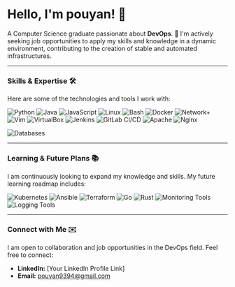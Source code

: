 # Hello, I'm pouyan! 👋

A Computer Science graduate passionate about **DevOps**. 🚀 I'm actively seeking job opportunities to apply my skills and knowledge in a dynamic environment, contributing to the creation of stable and automated infrastructures.

---

### Skills & Expertise 🛠️

Here are some of the technologies and tools I work with:

<p align="left">
  <img src="https://img.shields.io/badge/Python-3776AB?style=for-the-badge&logo=python&logoColor=white" alt="Python" />
  <img src="https://img.shields.io/badge/Java-007396?style=for-the-badge&logo=java&logoColor=white" alt="Java" />
  <img src="https://img.shields.io/badge/JavaScript-F7DF1E?style=for-the-badge&logo=javascript&logoColor=black" alt="JavaScript" />

  <img src="https://img.shields.io/badge/Linux-FCC624?style=for-the-badge&logo=linux&logoColor=black" alt="Linux" />
  <img src="https://img.shields.io/badge/Bash-4EAA25?style=for-the-badge&logo=gnubash&logoColor=white" alt="Bash" />
  <img src="https://img.shields.io/badge/Docker-2496ED?style=for-the-badge&logo=docker&logoColor=white" alt="Docker" />
  <img src="https://img.shields.io/badge/Network%2B-FF6600?style=for-the-badge&logoColor=white" alt="Network+" /> <img src="https://img.shields.io/badge/Vim-019733?style=for-the-badge&logo=vim&logoColor=white" alt="Vim" />
  <img src="https://img.shields.io/badge/VirtualBox-183A61?style=for-the-badge&logo=virtualbox&logoColor=white" alt="VirtualBox" />

  <img src="https://img.shields.io/badge/Jenkins-D24939?style=for-the-badge&logo=jenkins&logoColor=white" alt="Jenkins" />
  <img src="https://img.shields.io/badge/GitLab_CI/CD-FC6D26?style=for-the-badge&logo=gitlab&logoColor=white" alt="GitLab CI/CD" />

  <img src="https://img.shields.io/badge/Apache-D22128?style=for-the-badge&logo=apache&logoColor=white" alt="Apache" />
  <img src="https://img.shields.io/badge/Nginx-009639?style=for-for-the-badge&logo=nginx&logoColor=white" alt="Nginx" />

  <img src="https://img.shields.io/badge/Databases-4479A1?style=for-the-badge&logo=postgresql&logoColor=white" alt="Databases" /> </p>

---

### Learning & Future Plans 📚

I am continuously looking to expand my knowledge and skills. My future learning roadmap includes:

<p align="left">
  <img src="https://img.shields.io/badge/Kubernetes-326CE5?style=for-the-badge&logo=kubernetes&logoColor=white" alt="Kubernetes" />
  <img src="https://img.shields.io/badge/Ansible-EE0000?style=for-the-badge&logo=ansible&logoColor=white" alt="Ansible" />
  <img src="https://img.shields.io/badge/Terraform-7B42BC?style=for-the-badge&logo=terraform&logoColor=white" alt="Terraform" />
  <img src="https://img.shields.io/badge/Go-00ADD8?style=for-the-badge&logo=go&logoColor=white" alt="Go" />
  <img src="https://img.shields.io/badge/Rust-000000?style=for-the-badge&logo=rust&logoColor=white" alt="Rust" />
  <img src="https://img.shields.io/badge/Monitoring-F7931E?style=for-the-badge&logo=grafana&logoColor=white" alt="Monitoring Tools" /> <img src="https://img.shields.io/badge/Logging-0077B6?style=for-the-badge&logo=elasticsearch&logoColor=white" alt="Logging Tools" /> </p>

---

### Connect with Me ✉️

I am open to collaboration and job opportunities in the DevOps field. Feel free to connect:

* **LinkedIn:** [Your LinkedIn Profile Link]
* **Email:** pouyan9394@gmail.com
